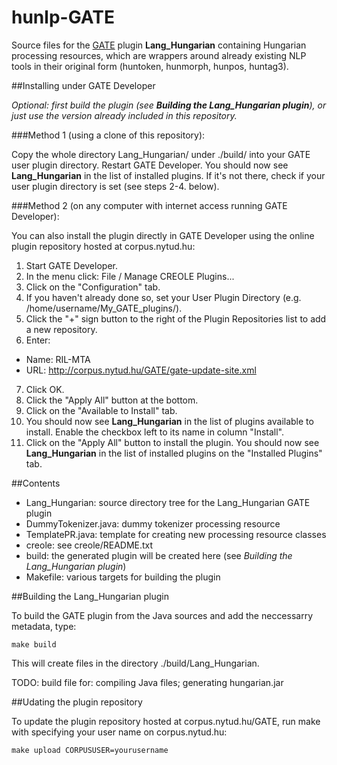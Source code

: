 # hunlp-GATE

Source files for the [GATE](http://gate.ac.uk/) plugin **Lang_Hungarian** containing Hungarian processing resources, 
which are wrappers around already existing NLP tools in their original form (huntoken, hunmorph, hunpos, huntag3).

##Installing under GATE Developer

*Optional: first build the plugin (see __Building the Lang_Hungarian plugin__), or just use the version already included in this repository.*

###Method 1 (using a clone of this repository):

Copy the whole directory Lang_Hungarian/ under ./build/ into your GATE user plugin directory. 
Restart GATE Developer. You should now see **Lang_Hungarian** in the list of installed plugins.
If it's not there, check if your user plugin directory is set (see steps 2-4. below).

###Method 2 (on any computer with internet access running GATE Developer):

You can also install the plugin directly in GATE Developer using the online plugin repository hosted at corpus.nytud.hu:

1. Start GATE Developer.
2. In the menu click: File / Manage CREOLE Plugins...
3. Click on the "Configuration" tab.
4. If you haven't already done so, set your User Plugin Directory (e.g. /home/username/My_GATE_plugins/).
5. Click the "+" sign button to the right of the Plugin Repositories list to add a new repository.
6. Enter:
 * Name: RIL-MTA
 * URL: http://corpus.nytud.hu/GATE/gate-update-site.xml
7. Click OK.
8. Click the "Apply All" button at the bottom.
9. Click on the "Available to Install" tab.
10. You should now see **Lang_Hungarian** in the list of plugins available to install. Enable the checkbox left to its name in column "Install".
11. Click on the "Apply All" button to install the plugin. You should now see **Lang_Hungarian** in the list of installed plugins on the "Installed Plugins" tab.

##Contents

* Lang_Hungarian: source directory tree for the Lang_Hungarian GATE plugin
 * DummyTokenizer.java: dummy tokenizer processing resource
 * TemplatePR.java: template for creating new processing resource classes
* creole: see creole/README.txt
* build: the generated plugin will be created here (see *Building the Lang_Hungarian plugin*)
* Makefile: various targets for building the plugin

##Building the Lang_Hungarian plugin

To build the GATE plugin from the Java sources and add the neccessarry metadata, type:

```
make build
```

This will create files in the directory ./build/Lang_Hungarian.

TODO: build file for: compiling Java files; generating hungarian.jar

##Udating the plugin repository

To update the plugin repository hosted at corpus.nytud.hu/GATE, run make with specifying your user name on corpus.nytud.hu:

```
make upload CORPUSUSER=yourusername
```
